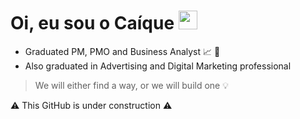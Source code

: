 # Oi, eu sou o Caíque  <img alt="maozinha" width="30px" src="https://camo.githubusercontent.com/35d3d11359a49bf12aebb834cc13fd81b95eff4e/68747470733a2f2f6d656469612e67697068792e636f6d2f6d656469612f6876524a434c467a6361737252346961377a2f67697068792e676966"/>

- Graduated PM, PMO and Business Analyst :chart_with_upwards_trend: :paperclip:
- Also graduated in Advertising and Digital Marketing professional

> We will either find a way, or we will build one 💡 




:warning: This GitHub is under construction	:warning:	
